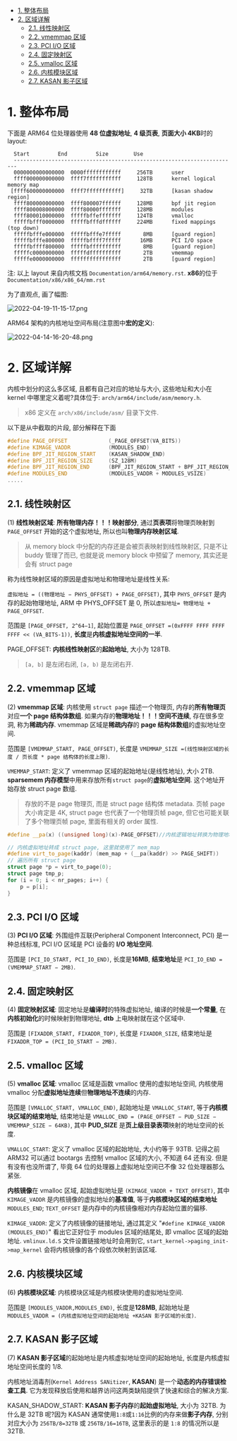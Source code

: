 <!-- @import "[TOC]" {cmd="toc" depthFrom=1 depthTo=6 orderedList=false} -->

<!-- code_chunk_output -->

- [1. 整体布局](#1-整体布局)
- [2. 区域详解](#2-区域详解)
  - [2.1. 线性映射区](#21-线性映射区)
  - [2.2. vmemmap 区域](#22-vmemmap-区域)
  - [2.3. PCI I/O 区域](#23-pci-io-区域)
  - [2.4. 固定映射区](#24-固定映射区)
  - [2.5. vmalloc 区域](#25-vmalloc-区域)
  - [2.6. 内核模块区域](#26-内核模块区域)
  - [2.7. KASAN 影子区域](#27-kasan-影子区域)

<!-- /code_chunk_output -->

# 1. 整体布局

下面是 ARM64 位处理器使用 **48 位虚拟地址**, **4 级页表**, **页面大小 4KB**时的 layout:

```
  Start			End			Size		Use
  -----------------------------------------------------------------------
  0000000000000000	0000ffffffffffff	 256TB		user
  ffff000000000000	ffff7fffffffffff	 128TB		kernel logical memory map
 [ffff600000000000	ffff7fffffffffff]	  32TB		[kasan shadow region]
  ffff800000000000	ffff800007ffffff	 128MB		bpf jit region
  ffff800008000000	ffff80000fffffff	 128MB		modules
  ffff800010000000	fffffbffefffffff	 124TB		vmalloc
  fffffbfff0000000	fffffbfffdffffff	 224MB		fixed mappings (top down)
  fffffbfffe000000	fffffbfffe7fffff	   8MB		[guard region]
  fffffbfffe800000	fffffbffff7fffff	  16MB		PCI I/O space
  fffffbffff800000	fffffbffffffffff	   8MB		[guard region]
  fffffc0000000000	fffffdffffffffff	   2TB		vmemmap
  fffffe0000000000	ffffffffffffffff	   2TB		[guard region]
```

注: 以上 layout 来自内核文档 `Documentation/arm64/memory.rst`. **x86**的位于 `Documentation/x86/x86_64/mm.rst`

为了直观点, 画了幅图:

![2022-04-19-11-15-17.png](./images/2022-04-19-11-15-17.png)

ARM64 架构的内核地址空间布局(注意图中**宏的定义**):

![2022-04-14-16-20-48.png](./images/2022-04-14-16-20-48.png)

# 2. 区域详解

内核中划分的这么多区域, 且都有自己对应的地址与大小, 这些地址和大小在 kernel 中哪里定义着呢?具体位于: `arch/arm64/include/asm/memory.h`.

> x86 定义在 `arch/x86/include/asm/` 目录下文件.

以下是从中截取的片段, 部分解释在下面

```cpp
#define PAGE_OFFSET             (_PAGE_OFFSET(VA_BITS))
#define KIMAGE_VADDR            (MODULES_END)
#define BPF_JIT_REGION_START    (KASAN_SHADOW_END)
#define BPF_JIT_REGION_SIZE     (SZ_128M)
#define BPF_JIT_REGION_END      (BPF_JIT_REGION_START + BPF_JIT_REGION_SIZE)
#define MODULES_END             (MODULES_VADDR + MODULES_VSIZE)
.....
```

## 2.1. 线性映射区

(1) **线性映射区域**: **所有物理内存！！！映射部分**, 通过**页表项**将物理页映射到 `PAGE_OFFSET` 开始的这个虚拟地址, 所以也叫**物理内存映射区域**.

> 从 memory block 中分配的内存还是会被页表映射到线性映射区, 只是不让 buddy 管理了而已, 也就是说 memory block 中预留了 memory, 其实还是会有 struct page

称为线性映射区域的原因是虚拟地址和物理地址是线性关系:

`虚拟地址 = ((物理地址 − PHYS_OFFSET) + PAGE_OFFSET)`, 其中 `PHYS_OFFSET` 是内存的起始物理地址, ARM 中 PHYS_OFFSET 是 0, 所以`虚拟地址= 物理地址 + PAGE_OFFSET`.

范围是 `[PAGE_OFFSET, 2^64−1]`, 起始位置是 `PAGE_OFFSET =(0xFFFF FFFF FFFF FFFF << (VA_BITS-1))`, **长度**是**内核虚拟地址空间的一半**.

PAGE_OFFSET: **内核线性映射区**的**起始地址**, 大小为 128TB.

> `[a, b]` 是左闭右闭, `[a, b)` 是左闭右开.

## 2.2. vmemmap 区域

(2) **vmemmap 区域**: 内核使用 `struct page` 描述一个物理页, 内存的**所有物理页**对应**一个 page 结构体数组**. 如果内存的**物理地址！！！空间不连续**, 存在很多空洞, 称为**稀疏内存**. vmemmap 区域是**稀疏内存**的 **page 结构体数组**的虚拟地址空间.

范围是 `[VMEMMAP_START, PAGE_OFFSET)`, 长度是 `VMEMMAP_SIZE =(线性映射区域的长度 / 页长度 * page 结构体的长度上限)`.

`VMEMMAP_START`: 定义了 vmemmap 区域的起始地址(是线性地址), 大小 2TB. **sparsemem 内存模型**中用来存放所有`struct page`的**虚拟地址空间**. 这个地址开始存放 struct page 数组.

> 存放的不是 page 物理页, 而是 struct page 结构体 metadata. 页帧 page 大小肯定是 4K, struct page 也代表了一个物理页帧 page, 但它也可能关联了多个物理页帧 page, 里面有相关的 order 属性.

```cpp
#define __pa(x) ((unsigned long)(x)-PAGE_OFFSET)//内核逻辑地址转换为物理地址

// 内核虚拟地址转成 struct page, 这里就使用了 mem_map
#define virt_to_page(kaddr) (mem_map + (__pa(kaddr) >> PAGE_SHIFT))
// 遍历所有 struct page
struct page *p = virt_to_page(0);
struct page tmp_p;
for (i = 0; i < nr_pages; i++) {
    p = p[i];
}
```

## 2.3. PCI I/O 区域

(3) **PCI I/O 区域**: 外围组件互联(Peripheral Component Interconnect, PCI) 是一种总线标准, PCI I/O 区域是 PCI 设备的 **I/O 地址空间**.

范围是 `[PCI_IO_START, PCI_IO_END)`, 长度是**16MB**, **结束地址**是 `PCI_IO_END = (VMEMMAP_START − 2MB)`.

## 2.4. 固定映射区

(4) **固定映射区域**: 固定地址是**编译时**的特殊虚拟地址, 编译的时候是**一个常量**, 在**内核初始化**的时候映射到物理地址, **dtb** 上电映射就在这个区域中.

范围是 `[FIXADDR_START, FIXADDR_TOP)`, 长度是 `FIXADDR_SIZE`, 结束地址是 `FIXADDR_TOP = (PCI_IO_START − 2MB)`.

## 2.5. vmalloc 区域

(5) **vmalloc 区域**: vmalloc 区域是函数 vmalloc 使用的虚拟地址空间, 内核使用 vmalloc 分配**虚拟地址连续**但**物理地址不连续**的内存.

范围是 `[VMALLOC_START, VMALLOC_END)`, 起始地址是 `VMALLOC_START`, 等于**内核模块区域的结束地址**, 结束地址是 `VMALLOC_END = (PAGE_OFFSET − PUD_SIZE − VMEMMAP_SIZE − 64KB)`, 其中 **PUD_SIZE** 是**页上级目录表项**映射的地址空间的长度.

`VMALLOC_START`: 定义了 vmalloc 区域的起始地址, 大小约等于 93TB. 记得之前 ARM32 可以通过 bootargs 去控制 vmalloc 区域的大小, 不知道 64 还有没. 但是有没有也没所谓了, 毕竟 64 位的处理器上虚拟地址空间已不像 32 位处理器那么紧张.

**内核镜像**在 vmalloc 区域, 起始虚拟地址是 `(KIMAGE_VADDR + TEXT_OFFSET)`, 其中 `KIMAGE_VADDR` 是内核镜像的虚拟地址的**基准值**, 等于**内核模块区域的结束地址** `MODULES_END`; `TEXT_OFFSET` 是内存中的内核镜像相对内存起始位置的偏移.

`KIMAGE_VADDR`: 定义了内核镜像的链接地址, 通过其定义 "`#define KIMAGE_VADDR (MODULES_END)`" 看出它正好位于 modules 区域的结尾处, 即 vmalloc 区域的起始地址. `vmlinux.ld.S` 文件设置链接地址时会用到它, `start_kernel->paging_init->map_kernel` 会将内核镜像的各个段依次映射到该区域.

## 2.6. 内核模块区域

(6) **内核模块区域**: 内核模块区域是内核模块使用的虚拟地址空间.

范围是 `[MODULES_VADDR,MODULES_END)`, 长度是**128MB**, 起始地址是 `MODULES_VADDR = (内核虚拟地址空间的起始地址 +KASAN 影子区域的长度)`.

## 2.7. KASAN 影子区域

(7) **KASAN 影子区域**的起始地址是内核虚拟地址空间的起始地址, 长度是内核虚拟地址空间长度的 1/8.

内核地址消毒剂(`Kernel Address SANitizer`, **KASAN**) 是一个**动态的内存错误检查工具**. 它为发现释放后使用和越界访问这两类缺陷提供了快速和综合的解决方案.

KASAN_SHADOW_START: **KASAN 影子内存**的**起始虚拟地址**, 大小为 32TB. 为什么是 32TB 呢?因为 KASAN 通常使用`1:8`或`1:16`比例的内存来做**影子内存**, 分别对应大小为 `256TB/8=32TB` 或 `256TB/16=16TB`, 这里表示的是 `1:8` 的情况所以是 32TB.